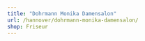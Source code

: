```yaml
---
title: "Dohrmann Monika Damensalon"
url: /hannover/dohrmann-monika-damensalon/
shop: Friseur
---
```

